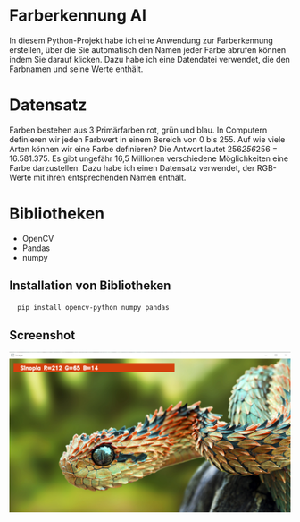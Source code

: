 # Farberkennung AI

In diesem Python-Projekt habe ich eine Anwendung zur Farberkennung erstellen, über die Sie automatisch den Namen jeder Farbe abrufen können indem Sie darauf klicken. Dazu habe ich eine Datendatei verwendet, die den Farbnamen und seine Werte enthält. 

# Datensatz
Farben bestehen aus 3 Primärfarben rot, grün und blau. In Computern definieren wir jeden Farbwert in einem Bereich von 0 bis 255. Auf wie viele Arten können wir eine Farbe definieren? Die Antwort lautet 256*256*256 = 16.581.375. Es gibt ungefähr 16,5 Millionen verschiedene Möglichkeiten eine Farbe darzustellen. Dazu habe ich einen Datensatz verwendet, der RGB-Werte mit ihren entsprechenden Namen enthält. 

# Bibliotheken
- OpenCV
- Pandas
- numpy


## Installation von Bibliotheken

```bash
  pip install opencv-python numpy pandas
```



## Screenshot

![App Screenshot](https://github.com/berkay2626/Farberkennung-AI/blob/main/Screenshot/screenshot.PNG?raw=true)
